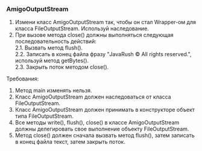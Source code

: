 
### AmigoOutputStream

1. Измени класс AmigoOutputStream так, чтобы он стал Wrapper-ом для класса FileOutputStream. Используй наследование.
2. При вызове метода close() должны выполняться следующая последовательность действий:\
2.1. Вызвать метод flush().\
2.2. Записать в конец файла фразу &quot;JavaRush &copy; All rights reserved.&quot;, используй метод getBytes().\
2.3. Закрыть поток методом close().


Требования:
1.	Метод main изменять нельзя.
2.	Класс AmigoOutputStream должен наследоваться от класса FileOutputStream.
3.	Класс AmigoOutputStream должен принимать в конструкторе объект типа FileOutputStream.
4.	Все методы write(), flush(), close() в классе AmigoOutputStream должны делегировать свое выполнение объекту FileOutputStream.
5.	Метод close() должен сначала вызвать метод flush(), затем записать в конец файла текст, затем закрыть поток.


